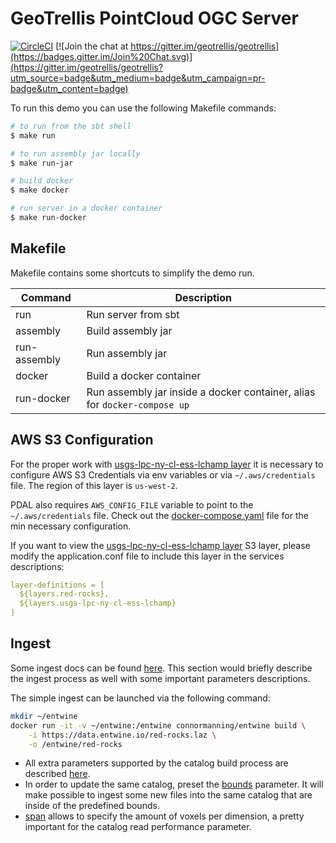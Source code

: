 # GeoTrellis PointCloud OGC Server 

[![CircleCI](https://circleci.com/gh/geotrellis/geotrellis-pointcloud-server.svg?style=svg)](https://circleci.com/gh/geotrellis/geotrellis-pointcloud-server)
[![Join the chat at https://gitter.im/geotrellis/geotrellis](https://badges.gitter.im/Join%20Chat.svg)](https://gitter.im/geotrellis/geotrellis?utm_source=badge&utm_medium=badge&utm_campaign=pr-badge&utm_content=badge)

To run this demo you can use the following Makefile commands:

```bash
# to run from the sbt shell
$ make run

# to run assembly jar locally
$ make run-jar

# build docker
$ make docker

# run server in a docker container
$ make run-docker
```

## Makefile

Makefile contains some shortcuts to simplify the demo run.

| Command          | Description                                                              |
|------------------|--------------------------------------------------------------------------|
|run               |Run server from sbt                                                       |
|assembly          |Build assembly jar                                                        |
|run-assembly      |Run assembly jar                                                          |
|docker            |Build a docker container                                                  |
|run-docker        |Run assembly jar inside a docker container, alias for `docker-compose up` |

## AWS S3 Configuration

For the proper work with [usgs-lpc-ny-cl-ess-lchamp layer](./src/main/resources/application.conf#L222) it is necessary to 
configure AWS S3 Credentials via env variables or via `~/.aws/credentials` file. The region of this layer is `us-west-2`.

PDAL also requires `AWS_CONFIG_FILE` variable to point to the `~/.aws/credentials` file. 
Check out the [docker-compose.yaml](./docker-compose.yaml) file for the min necessary configuration.

If you want to view the [usgs-lpc-ny-cl-ess-lchamp layer](./src/main/resources/application.conf#L222) S3 layer, please modify the
application.conf file to include this layer in the services descriptions: 

```yaml
layer-definitions = [
  ${layers.red-rocks},
  ${layers.usgs-lpc-ny-cl-ess-lchamp}
]
```

## Ingest 

Some ingest docs can be found [here](https://github.com/connormanning/entwine#usage). This section would briefly describe the ingest
process as well with some important parameters descriptions.

The simple ingest can be launched via the following command:

```bash
mkdir ~/entwine
docker run -it -v ~/entwine:/entwine connormanning/entwine build \
    -i https://data.entwine.io/red-rocks.laz \
    -o /entwine/red-rocks
```

* All extra parameters supported by the catalog build process are described [here](https://github.com/connormanning/entwine/blob/master/app/build.cpp#L54-L196).
* In order to update the same catalog, preset the [bounds](https://github.com/connormanning/entwine/blob/master/app/build.cpp#L97) parameter. 
It will make possible to ingest some new files into the same catalog that are inside of the predefined bounds.
* [span](https://github.com/connormanning/entwine/blob/master/app/build.cpp#L79) allows to specify the amount of voxels per dimension, a pretty 
important for the catalog read performance parameter. 

